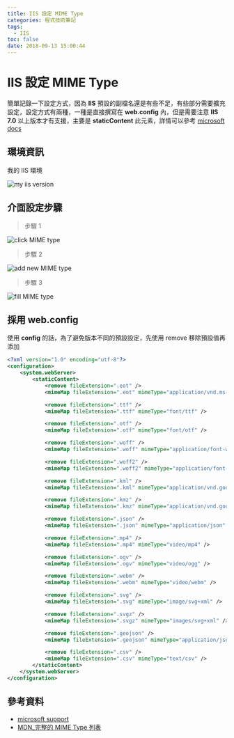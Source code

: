 ```yaml
---
title: IIS 設定 MIME Type
categories: 程式技術筆記
tags:
  - IIS
toc: false
date: 2018-09-13 15:00:44
---
```


# IIS 設定 MIME Type

簡單記錄一下設定方式<!-- more -->，因為 **IIS** 預設的副檔名還是有些不足，有些部分需要擴充設定，設定方式有兩種，一種是直接撰寫在 **web.config** 內，但是需要注意 **IIS 7.0** 以上版本才有支援，主要是 **staticContent** 此元素，詳情可以參考 [microsoft docs](https://docs.microsoft.com/en-us/iis/configuration/system.webserver/staticcontent/)

## 環境資訊

我的 IIS 環境

![my iis version](https://lh3.googleusercontent.com/nFGHoiNAh5Ex6Ys84aPauKybjHRm8_Xx--qbGzR_56mIFBOQ2PU9N93dInBKgV2HVf9hq4xXvHSUb5j5Kf08r5gchzK1SRe-u_YWX-Dvf6YGNbAXVSbTyxvSlHHAAcpVymYgch-Q5qSg83uQtlXeqtOlqoICiCltaG6dD7uZ5Bv1Bk7Klb19NLf2J-R70BZhBSIZ_VODZiVY7Yodk3Z9RKo78cxMmgIR_tNpcAdqK8unyQTU6AhIbV9ZWLHj9iGMv-njKqgXA_OWFxL1nr9B5khwhu3XkbiNP2RMYoAcNes_NxrQOXx77bwmP6a-eBuvYxkF_Cq4aXBcTaVB19iFIgpAukWSkl6KEkqAUE50Qcl-NQ0SVFrdOK6QHVKtI6mIDDsJgUyFsyPavdkE7CuOyMWg-zXhw36gdgWZ-rVdsCK9Qqx0T4GdRn1-g8HuGcEFcia7BeGzblhimrOmSmRTtDfgMyZxJi1BKrh0rjBekYDsIcexfYaz_Bvz2r8oP5bXDot8T32i38TzR9Gn-42GvD4Q7N00g0Q_cHswv4JFpwdS0crDc2kmUNs7CA4FfIX7oVIwSgyARbCX0kcw57G9jbKfwZ4TKN35F4sBbm3moZtj_l9qBNNDnCRFI06EV6U1q5RnVNly-LjY6OX3gKP55Rr5CTqvcr5hfWCy7yCJGXwX8z_SOLnIeqcN=w616-h252-no)

## 介面設定步驟

> 步驟 1

![click MIME type](https://lh3.googleusercontent.com/3HVMwl2jqvB9N1qQp78E_tPvVO-A9Df4QsnOlUNB2HTajLEC42cjiMaFEfY4UWs6YyLOvN2E6C2tk_KrMX3V1OtjQRyTO1YkXbcpz9gS1ItZrsiftdo5KSh9yx5JghOMLe-6SeEuT-ASaUOGquFaY5qfZyu53R7IE0pjX5P1iL4ExLIbkEhrOccUsa7DlUW-0GQKxHYdCV0FUzR3gRhkECqvI2nQgUwoFeRN5JBn9Fd_h8_nfn5nbSXXl_u2LCARGP9_5CFLdKvC4v0gcQ3RC9k0HgNlbB-SDrXSB0Se51zpH1Iy8q11guLNa35cf_bYEyTIAM8p6YSpbOP3b_CvoodcNrqy9Ph3ah4LwIE0GnMh4woJ9SAkOgoIRNz9me172JghKCsLHOfQ7y6sHE2fgRpebYrmB4EqTb041_MzDZevUayyLTkGsfB4nhCCKitW2if-2OF_ApHdcV3eOXiUh1qRB5AeD2FQQJS2CclD11VQObbkkX_XGSsUOttIlJQJ44P9WQCGdP5uPdjqN4aCW44B3rcKRKm3Un4zdqDvhQ7WLWEwk0z-20oMBvxsmvGCQL8D9u9mFYsqk5YSiaxzkAXyMqNvUwxvkJHQQhyxj4Hf0-Ja5WGCFdUcK7jE2cJ8NeOniqUcf9fqVAyZJS7SgGvnk41KKM0PfkfealjcDZPtILG69Qr6CC-J=w619-h346-no)

> 步驟 2

![add new MIME type](https://lh3.googleusercontent.com/CnPAHXZaIyJvazQDr988X8TChyQPCZB1FWse3cLIm2OrHQjx3DEbapKfWgj2o5w5toTAk61F_zjEFsu-MWlrsNeRxxKGzbw_csXgbxhr2H5UmV-HJvJZ7AbjYZ0ZSWT91hx3VK-HD0Ss-XamGUHIgm2iAVO0FPk3vS7Kbdo47LzHweb10GxUSyZahKZEghW-oFbntC1ljBRQ2zyQ0IKyQ9Pd4welY2B-y72jptqWi0LY8AcSmPhdr7ilhnyjOvnpnP82wRmK_T32z-J4GiE4Lqh08YuWMPOOOmInJBbQhb7HoLHR4T-c9WGuCzys3bTFG4W6uAZsD-rAp0-wIG4q77QuRBIU5oLeRba-fED_bCAd5oc8PFtN_wLowvEFZ-MlKK18ofzOnUiGwG7ZjKiF-ZIlEPq5IV2_jVO3hR5AuY4eBdtnZkThdAkqYtfxxFTCAYqpQe_Y4wP0QnBqsGeolkTPp-o_UNDpTL_F9p3nSosFQvE5wV-zb91FBcDEDdQB905XvOogEkJhE6a_7wYANLXgByANSYL_la1Lk1ETgvT5bZfvNn_2uaJUYdp1qxvwUvwaq5PzJvxwpmTqVWjWH-Zmd4Z2zEGp2UWKW_MU57_jhvqJAZI6cjPAKF3cRe9_1fYqxX05VmcFMIXhu6SViI2DL42GgL7j-6Nh8X8nZTSW1wm80zWMLx1q=w828-h504-no)

> 步驟 3

![fill MIME type](https://lh3.googleusercontent.com/2SYx8vgzDtjvVy2vcu13OJnki5NGvX3ZyAoyphrc0dBM6soYscAjsEUopD3P321LnanDlsFJ0oFqR9NKwyTelXCpFcixHnt6vc3XaUohAUGJBw2rx0ax4CYoOLGH2DOtzzkjcDoCXbLRQ8RccIzauYBXNGCBNOXJVq56Ppt8x3aqu_wPGxOGr9G97xd9dHVs0k6m49V5gf6RW9g8GVDaXivlufbGi687Y81anuHgBvSOrhgQbmRCoBhElsrg1TefeDG2wSlfQCfxhZ4fGAL6XNx3Dzr6qPkusoVKs4QLls1iYAXK_wd27a8zVhYf2v4T4_toEjQnlF7lrkuVjdGEAzkAVhThimAcvDsd5ZyWxKPnD6MT3oUHcxj73gra8viL2IdiJhMKuTeV1j4RXinzzhJwrJ7kQ9cxL9bv7sfjPLDMASWDJDeZe8KCLElcu4RgZGIiRGczyvKQPptd3tJp8JjuRIobY67Tptx6vSDH35VCjo-gcbdqqyXvW9eV1g2TPzMhT4SwvpbkLK2p1JLhfQoso6a6mbCAwnyRaN8e4yVKhX_za1tNxe8Z9vSdzB9D6rnLFxVbfEUoWslvywHIm2wvoEjhyC07q30VX2byVJS8e_jlWte8a-dlBFRzKQR_9dkHXCZfwh9yy2S4mmCU1kydsSkvgZvdbbagHGFroMRvMx-3nfagFYBm=w660-h676-no)

## 採用 web.config

使用 **config** 的話，為了避免版本不同的預設設定，先使用 remove 移除預設值再添加

``` xml
<?xml version="1.0" encoding="utf-8"?>
<configuration>
    <system.webServer>
        <staticContent>
            <remove fileExtension=".eot" />
            <mimeMap fileExtension=".eot" mimeType="application/vnd.ms-fontobject" />

            <remove fileExtension=".ttf" />
            <mimeMap fileExtension=".ttf" mimeType="font/ttf" />

            <remove fileExtension=".otf" />
            <mimeMap fileExtension=".otf" mimeType="font/otf" />

            <remove fileExtension=".woff" />
            <mimeMap fileExtension=".woff" mimeType="application/font-woff" />

            <remove fileExtension=".woff2" />
            <mimeMap fileExtension=".woff2" mimeType="application/font-woff2" />

            <remove fileExtension=".kml" />
            <mimeMap fileExtension=".kml" mimeType="application/vnd.google-earth.kml+xml" />

            <remove fileExtension=".kmz" />
            <mimeMap fileExtension=".kmz" mimeType="application/vnd.google-earth.kmz" />

            <remove fileExtension=".json" />
            <mimeMap fileExtension=".json" mimeType="application/json" />

            <remove fileExtension=".mp4" />
            <mimeMap fileExtension=".mp4" mimeType="video/mp4" />

            <remove fileExtension=".ogv" />
            <mimeMap fileExtension=".ogv" mimeType="video/ogg" />

            <remove fileExtension=".webm" />
            <mimeMap fileExtension=".webm" mimeType="video/webm" />

            <remove fileExtension=".svg" />
            <mimeMap fileExtension=".svg" mimeType="image/svg+xml" />

            <remove fileExtension=".svgz" />
            <mimeMap fileExtension=".svgz" mimeType="images/svg+xml" />

            <remove fileExtension=".geojson" />
            <mimeMap fileExtension=".geojson" mimeType="application/json" />

            <remove fileExtension=".csv" />
            <mimeMap fileExtension=".csv" mimeType="text/csv" />
        </staticContent>
    </system.webServer>
</configuration>
```

## 參考資料

- [microsoft support][1]
- [MDN_完整的 MIME Type 列表][2]

[1]: https://support.microsoft.com/zh-tw/help/2621229
[2]: https://developer.mozilla.org/en-US/docs/Web/HTTP/Basics_of_HTTP/MIME_types/Complete_list_of_MIME_types